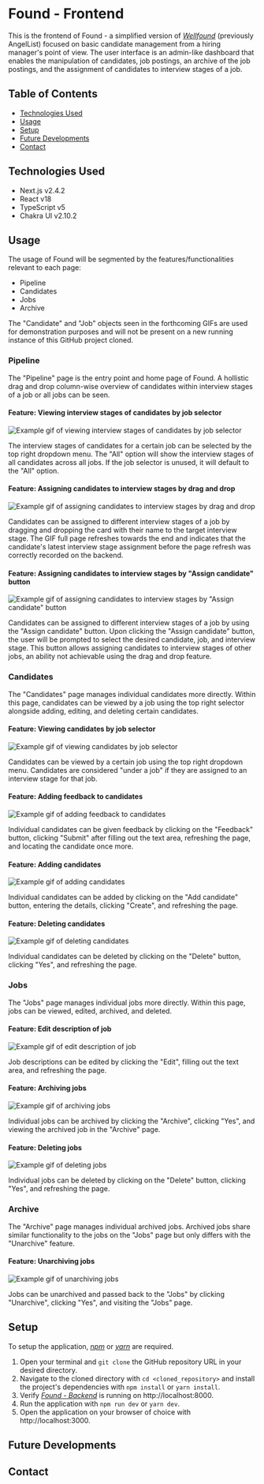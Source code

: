 # Found - Frontend

This is the frontend of Found - a simplified version of [_Wellfound_](https://wellfound.com/) (previously AngelList) focused on basic candidate management from a hiring manager's point of view. The user interface is an admin-like dashboard that enables the manipulation of candidates, job postings, an archive of the job postings, and the assignment of candidates to interview stages of a job.

## Table of Contents
* [Technologies Used](#technologies-used)
* [Usage](#usage)
* [Setup](#setup)
* [Future Developments](#future-developments)
* [Contact](#contact)

## Technologies Used

* Next.js v2.4.2
* React v18
* TypeScript v5
* Chakra UI v2.10.2

## Usage

The usage of Found will be segmented by the features/functionalities relevant to each page:

* Pipeline
* Candidates
* Jobs
* Archive

The "Candidate" and "Job" objects seen in the forthcoming GIFs are used for demonstration purposes and will not be present on a new running instance of this GitHub project cloned. 

### Pipeline

The "Pipeline" page is the entry point and home page of Found. A hollistic drag and drop column-wise overview of candidates within interview stages of a job or all jobs can be seen.

#### Feature: Viewing interview stages of candidates by job selector

![Example gif of viewing interview stages of candidates by job selector](./public/pipeline_job_selector_feature.gif)

The interview stages of candidates for a certain job can be selected by the top right dropdown menu. The "All" option will show the interview stages of all candidates across all jobs.
If the job selector is unused, it will default to the "All" option.

#### Feature: Assigning candidates to interview stages by drag and drop

![Example gif of assigning candidates to interview stages by drag and drop](./public/pipeline_candidate_drag_and_drop_assignment_feature.gif)

Candidates can be assigned to different interview stages of a job by dragging and dropping the card with their name to the target interview stage. The GIF full page 
refreshes towards the end and indicates that the candidate's latest interview stage assignment before the page refresh was correctly recorded on the backend.

#### Feature: Assigning candidates to interview stages by "Assign candidate" button

![Example gif of assigning candidates to interview stages by "Assign candidate" button](./public/pipeline_candidate_assignment_by_button_feature.gif)

Candidates can be assigned to different interview stages of a job by using the "Assign candidate" button. Upon clicking the "Assign candidate" button, the user will be prompted to select the desired candidate, job, and interview stage. This button allows assigning candidates to interview stages of other jobs, an ability not achievable using the drag and drop feature.

### Candidates

The "Candidates" page manages individual candidates more directly. Within this page, candidates can be viewed by a job using the top right selector alongside adding, editing, and deleting certain candidates.

#### Feature: Viewing candidates by job selector

![Example gif of viewing candidates by job selector](./public/candidates_view_by_job_selector_feature.gif)

Candidates can be viewed by a certain job using the top right dropdown menu. Candidates are considered "under a job" if they are assigned to an interview stage for that job.

#### Feature: Adding feedback to candidates

![Example gif of adding feedback to candidates](./public/candidates_edit_feedback.gif)

Individual candidates can be given feedback by clicking on the "Feedback" button, clicking "Submit" after filling out the text area, refreshing the page, and locating the candidate once more.

#### Feature: Adding candidates

![Example gif of adding candidates](./public/candidates_adding_candidates_feature.gif)

Individual candidates can be added by clicking on the "Add candidate" button, entering the details, clicking "Create", and refreshing the page.

#### Feature: Deleting candidates

![Example gif of deleting candidates](./public/candidates_delete_candidates_feature.gif)

Individual candidates can be deleted by clicking on the "Delete" button, clicking "Yes", and refreshing the page.

### Jobs

The "Jobs" page manages individual jobs more directly. Within this page, jobs can be viewed, edited, archived, and deleted.

#### Feature: Edit description of job

![Example gif of edit description of job](./public/jobs_edit_description_feature.gif)

Job descriptions can be edited by clicking the "Edit", filling out the text area, and refreshing the page.

#### Feature: Archiving jobs

![Example gif of archiving jobs](./public/jobs_archiving_feature.gif)

Individual jobs can be archived by clicking the "Archive", clicking "Yes", and viewing the archived job in the "Archive" page.

#### Feature: Deleting jobs

![Example gif of deleting jobs](./public/jobs_deleting_feature.gif)

Individual jobs can be deleted by clicking on the "Delete" button, clicking "Yes", and refreshing the page.

### Archive

The "Archive" page manages individual archived jobs. Archived jobs share similar functionality to the jobs on the "Jobs" page but only differs with the "Unarchive" feature.

#### Feature: Unarchiving jobs

![Example gif of unarchiving jobs](./public/archive_unarchiving_jobs_feature.gif)

Jobs can be unarchived and passed back to the "Jobs" by clicking "Unarchive", clicking "Yes", and visiting the "Jobs" page.

## Setup

To setup the application, [_npm_](https://docs.npmjs.com/downloading-and-installing-node-js-and-npm) or [_yarn_](https://classic.yarnpkg.com/lang/en/docs/install/#mac-stable) are required.

1. Open your terminal and `git clone` the GitHub repository URL in your desired directory.
2. Navigate to the cloned directory with `cd <cloned_repository>` and install the project's dependencies with `npm install` or `yarn install`.
3. Verify [_Found - Backend_](https://github.com/ah-berry/wellfound_clone_backend) is running on http://localhost:8000.
4. Run the application with `npm run dev` or `yarn dev`.
5. Open the application on your browser of choice with http://localhost:3000.

## Future Developments

## Contact

